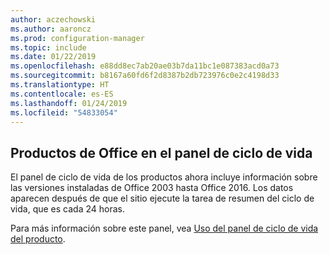 ```yaml
---
author: aczechowski
ms.author: aaroncz
ms.prod: configuration-manager
ms.topic: include
ms.date: 01/22/2019
ms.openlocfilehash: e88dd8ec7ab20ae03b7da11bc1e087383acd0a73
ms.sourcegitcommit: b8167a60fd6f2d8387b2db723976c0e2c4198d33
ms.translationtype: HT
ms.contentlocale: es-ES
ms.lasthandoff: 01/24/2019
ms.locfileid: "54833054"
---
```

## <a name="bkmk_lifecycle"></a> Productos de Office en el panel de ciclo de vida
<!--3556026-->

El panel de ciclo de vida de los productos ahora incluye información sobre las versiones instaladas de Office 2003 hasta Office 2016. Los datos aparecen después de que el sitio ejecute la tarea de resumen del ciclo de vida, que es cada 24 horas.

Para más información sobre este panel, vea [Uso del panel de ciclo de vida del producto](/sccm/core/clients/manage/asset-intelligence/product-lifecycle-dashboard).

